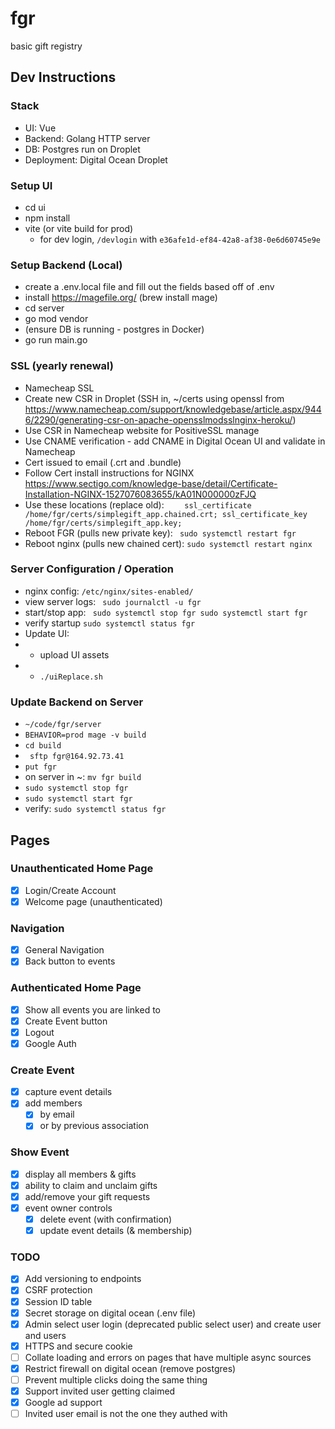# fgr

basic gift registry

## Dev Instructions

### Stack
- UI: Vue
- Backend: Golang HTTP server
- DB: Postgres run on Droplet
- Deployment: Digital Ocean Droplet

### Setup UI
- cd ui
- npm install
- vite (or vite build for prod)
  - for dev login, ```/devlogin``` with ```e36afe1d-ef84-42a8-af38-0e6d60745e9e```

### Setup Backend (Local)
- create a .env.local file and fill out the fields based off of .env
- install https://magefile.org/ (brew install mage)
- cd server
- go mod vendor
- (ensure DB is running - postgres in Docker)
- go run main.go

### SSL (yearly renewal)
- Namecheap SSL
- Create new CSR in Droplet (SSH in, ~/certs using openssl from https://www.namecheap.com/support/knowledgebase/article.aspx/9446/2290/generating-csr-on-apache-opensslmodsslnginx-heroku/)
- Use CSR in Namecheap website for PositiveSSL manage
- Use CNAME verification - add CNAME in Digital Ocean UI and validate in Namecheap
- Cert issued to email (.crt and .bundle)
- Follow Cert install instructions for NGINX https://www.sectigo.com/knowledge-base/detail/Certificate-Installation-NGINX-1527076083655/kA01N000000zFJQ
- Use these locations (replace old): ```    ssl_certificate /home/fgr/certs/simplegift_app.chained.crt;
    ssl_certificate_key /home/fgr/certs/simplegift_app.key;```
- Reboot FGR (pulls new private key): ``` sudo systemctl restart fgr```
- Reboot nginx (pulls new chained cert): ```sudo systemctl restart nginx```

### Server Configuration / Operation
- nginx config: ```/etc/nginx/sites-enabled/```
- view server logs: ``` sudo journalctl -u fgr```
- start/stop app: ``` sudo systemctl stop fgr
   sudo systemctl start fgr```
- verify startup ```sudo systemctl status fgr```
- Update UI:
- - upload UI assets
- - ```./uiReplace.sh```

### Update Backend on Server
- ```~/code/fgr/server```
- ```BEHAVIOR=prod mage -v build```
- ```cd build```
- ``` sftp fgr@164.92.73.41```
- ```put fgr```
- on server in ~: ```mv fgr build```
- ```sudo systemctl stop fgr```
- ```sudo systemctl start fgr```
- verify: ```sudo systemctl status fgr```

## Pages

### Unauthenticated Home Page
- [x] Login/Create Account
- [x] Welcome page (unauthenticated)

### Navigation
- [x] General Navigation
- [x] Back button to events

### Authenticated Home Page
- [x] Show all events you are linked to
- [x] Create Event button
- [x] Logout
- [x] Google Auth

### Create Event
- [x] capture event details
- [x] add members
    - [x] by email 
    - [x] or by previous association

### Show Event
- [x] display all members & gifts
- [x] ability to claim and unclaim gifts
- [x] add/remove your gift requests
- [x] event owner controls
  - [x] delete event (with confirmation)
  - [x] update event details (& membership)
### TODO
- [x] Add versioning to endpoints
- [x] CSRF protection
- [x] Session ID table
- [x] Secret storage on digital ocean (.env file)
- [x] Admin select user login (deprecated public select user) and create user and users
- [x] HTTPS and secure cookie
- [ ] Collate loading and errors on pages that have multiple async sources
- [x] Restrict firewall on digital ocean (remove postgres)
- [ ] Prevent multiple clicks doing the same thing
- [x] Support invited user getting claimed
- [x] Google ad support
- [ ] Invited user email is not the one they authed with
